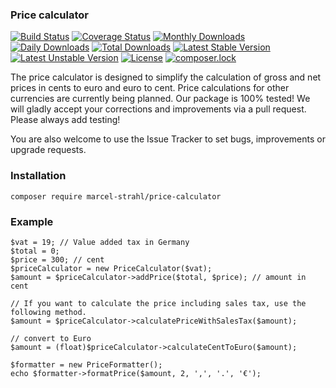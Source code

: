 ### Price calculator

[![Build Status](https://travis-ci.org/Dropelikeit/PriceCalculator.svg?branch=master)](https://travis-ci.org/Dropelikeit/PriceCalculator)
[![Coverage Status](https://coveralls.io/repos/github/Dropelikeit/PriceCalculator/badge.svg?branch=master)](https://coveralls.io/github/Dropelikeit/PriceCalculator?branch=master)
[![Monthly Downloads](https://poser.pugx.org/marcel-strahl/price-calculator/d/monthly)](https://packagist.org/packages/marcel-strahl/price-calculator)
[![Daily Downloads](https://poser.pugx.org/marcel-strahl/price-calculator/d/daily)](https://packagist.org/packages/marcel-strahl/price-calculator)
[![Total Downloads](https://poser.pugx.org/marcel-strahl/price-calculator/downloads)](https://packagist.org/packages/marcel-strahl/price-calculator)
[![Latest Stable Version](https://poser.pugx.org/marcel-strahl/price-calculator/v/stable)](https://packagist.org/packages/marcel-strahl/price-calculator)
[![Latest Unstable Version](https://poser.pugx.org/marcel-strahl/price-calculator/v/unstable)](https://packagist.org/packages/marcel-strahl/price-calculator)
[![License](https://poser.pugx.org/marcel-strahl/price-calculator/license)](https://packagist.org/packages/marcel-strahl/price-calculator)
[![composer.lock](https://poser.pugx.org/marcel-strahl/price-calculator/composerlock)](https://packagist.org/packages/marcel-strahl/price-calculator)

The price calculator is designed to simplify the calculation of gross and net prices in cents to euro and euro to cent. Price calculations for other currencies are currently being planned.
Our package is 100% tested!
We will gladly accept your corrections and improvements via a pull request. Please always add testing!

You are also welcome to use the Issue Tracker to set bugs, improvements or upgrade requests.

### Installation

``` composer require marcel-strahl/price-calculator ```

### Example
```
$vat = 19; // Value added tax in Germany
$total = 0;
$price = 300; // cent
$priceCalculator = new PriceCalculator($vat);
$amount = $priceCalculator->addPrice($total, $price); // amount in cent

// If you want to calculate the price including sales tax, use the following method.
$amount = $priceCalculator->calculatePriceWithSalesTax($amount);

// convert to Euro
$amount = (float)$priceCalculator->calculateCentToEuro($amount);
    
$formatter = new PriceFormatter();
echo $formatter->formatPrice($amount, 2, ',', '.', '€');    
```